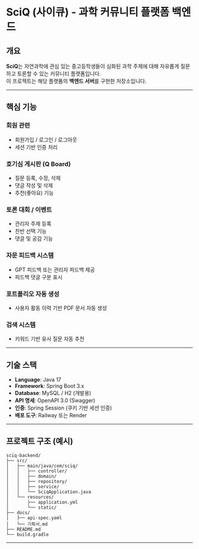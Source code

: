 # SciQ (사이큐) - 과학 커뮤니티 플랫폼 백엔드

## 개요

**SciQ**는 자연과학에 관심 있는 중고등학생들이 심화된 과학 주제에 대해 자유롭게 질문하고 토론할 수 있는 커뮤니티 플랫폼입니다.  
이 프로젝트는 해당 플랫폼의 **백엔드 서버**를 구현한 저장소입니다.

---

## 핵심 기능

### 회원 관련
- 회원가입 / 로그인 / 로그아웃
- 세션 기반 인증 처리

### 호기심 게시판 (Q Board)
- 질문 등록, 수정, 삭제
- 댓글 작성 및 삭제
- 추천(좋아요) 기능

### 토론 대회 / 이벤트
- 관리자 주제 등록
- 찬반 선택 기능
- 댓글 및 공감 기능

### 자문 피드백 시스템
- GPT 피드백 또는 관리자 피드백 제공
- 피드백 댓글 구분 표시

### 포트폴리오 자동 생성
- 사용자 활동 이력 기반 PDF 문서 자동 생성

### 검색 시스템
- 키워드 기반 유사 질문 자동 추천

---

## 기술 스택

- **Language**: Java 17
- **Framework**: Spring Boot 3.x
- **Database**: MySQL / H2 (개발용)
- **API 명세**: OpenAPI 3.0 (Swagger)
- **인증**: Spring Session (쿠키 기반 세션 인증)
- **배포 도구**: Railway 또는 Render

---

## 프로젝트 구조 (예시)

```
sciq-backend/
├── src/
│   ├── main/java/com/sciq/
│   │   ├── controller/
│   │   ├── domain/
│   │   ├── repository/
│   │   ├── service/
│   │   └── SciqApplication.java
│   └── resources/
│       ├── application.yml
│       └── static/
├── docs/
│   ├── api-spec.yaml
│   └── 기획서.md
├── README.md
└── build.gradle
```

---

